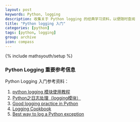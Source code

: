 ```yaml
---
layout: post
keywords: Python, logging
description: 收集关于 Python logging 的经典学习资料，以便随时查阅
title: "Python logging 入门"
categories: [python]
tags: [python, logging]
group: archive
icon: compass
---
```

{% include mathsyouth/setup %}


### Python Logging 重要参考信息

Python Logging 入门参考资料：

1. [python logging 模块使用教程](http://www.jianshu.com/p/feb86c06c4f4)
2. [Python之日志处理（logging模块）](https://www.cnblogs.com/yyds/p/6901864.html)
3. [Good logging practice in Python](https://fangpenlin.com/posts/2012/08/26/good-logging-practice-in-python/)
4. [Logging Cookbook](https://docs.python.org/3/howto/logging-cookbook.html)
5. [Best way to log a Python exception](http://stackoverflow.com/questions/5191830/best-way-to-log-a-python-exception)


